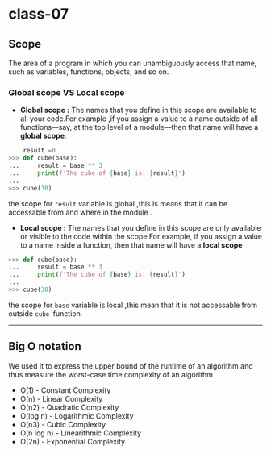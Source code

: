 # class-07

## Scope
 
The area of a program in which you can unambiguously access that name, such as variables, functions, objects, and so on.

### Global scope VS Local scope

+ **Global scope :** The names that you define in this scope are available to all your code.For example ,if you assign a value to a name outside of all functions—say, at the top level of a module—then that name will have a **global scope**.

```python
    result =0
>>> def cube(base):
...     result = base ** 3
...     print(f'The cube of {base} is: {result}')
...
>>> cube(30)
```

the scope for `result` variable is global ,this is means that it can be accessable from and where in the module .

+ **Local scope :** The names that you define in this scope are only available or visible to the code within the scope.For example, if you assign a value to a name inside a function, then that name will have a **local scope**

```python
>>> def cube(base):
...     result = base ** 3
...     print(f'The cube of {base} is: {result}')
...
>>> cube(30)
```

the scope for `base` variable is local ,this mean that it is not accessable from outside `cube `function 

------

## Big O notation 

We used it to express the upper bound of the runtime of an algorithm and thus measure the worst-case time complexity of an algorithm

+ O(1) - Constant Complexity
+ O(n) - Linear Complexity
+ O(n2) - Quadratic Complexity
+ O(log n) - Logarithmic Complexity
+ O(n3) - Cubic Complexity
+ O(n log n) - Linearithmic Complexity
+ O(2n) - Exponential Complexity
